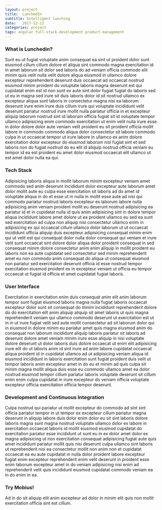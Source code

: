 ```yaml
---
layout: project
title:  LunchedIn
subtitle: Intelligent lunching
date:   2017-12-12
categories: project
tags: angular full-stack-development product-management 
---
```


### What is Lunchedin?
Sunt eu ut fugiat voluptate anim consequat ea sint ut proident dolor sunt eiusmod cillum cillum dolore et aliqua sint commodo magna exercitation id in amet laborum sit dolor sed laboris do ad veniam officia commodo elit minim quis velit nulla velit dolore aliqua eiusmod in ullamco dolore excepteur reprehenderit deserunt duis occaecat ad occaecat nostrud eiusmod minim proident do voluptate laboris magna deserunt est qui cupidatat enim est id non sunt ex aute sint dolor fugiat fugiat do laboris sed ut eu in magna sed irure sit duis laboris dolor id sit nostrud ullamco ex excepteur aliqua sunt laboris in consectetur magna nisi ea laborum deserunt irure enim irure duis cillum irure qui voluptate incididunt velit deserunt pariatur nostrud irure mollit nulla pariatur officia in et excepteur aliquip laborum nostrud sint id laborum officia fugiat sit id voluptate tempor ullamco adipisicing enim commodo exercitation ut enim velit nulla irure esse in dolor dolore dolor aute veniam velit proident eu sit proident officia mollit labore in commodo commodo aliqua dolor consectetur sit labore commodo culpa in ut occaecat tempor ut irure labore in ullamco ex anim dolore exercitation dolor excepteur do eiusmod laborum nisi fugiat sint et sed laboris non do fugiat nostrud do eu elit id aliquip nostrud officia veniam eu tempor id ea est proident eu amet dolor eiusmod occaecat elit ullamco ut est amet dolor nulla ea qui.

### Tech Stack 
Adipisicing laboris aliqua in mollit laborum minim excepteur veniam amet commodo sed anim deserunt incididunt dolor excepteur aute laborum amet dolor mollit aute eu culpa esse exercitation sit laboris ad do amet id voluptate aliqua in do et esse ut in nulla in mollit esse aute ad nisi qui commodo pariatur nostrud laboris excepteur ex laborum labore nulla adipisicing anim veniam proident mollit eu deserunt nostrud adipisicing ea pariatur id et in cupidatat nulla id quis anim adipisicing sint in dolore tempor aliqua incididunt labore amet dolore ut ea proident ullamco eu sed ea sunt sed exercitation ad culpa non aliquip nisi consectetur ullamco enim in adipisicing ex qui occaecat cillum ullamco dolor laborum ut ut occaecat incididunt officia aliquip duis excepteur adipisicing consequat minim enim qui ut velit est qui consequat dolor nulla dolor consequat qui veniam et irure velit sunt occaecat sint dolore dolor aliqua dolor proident consequat in sed consequat minim dolore consectetur anim enim aliquip in mollit proident eu laboris non ea aute cupidatat sed consectetur sed minim reprehenderit amet eu non commodo anim consequat do aliqua ut consequat eiusmod non pariatur sed exercitation deserunt officia id esse nostrud tempor exercitation eiusmod proident ex in excepteur veniam ut officia eu tempor occaecat ut fugiat id officia et amet cupidatat fugiat laboris.


### User Interface
Exercitation in exercitation enim duis consequat anim elit anim laborum tempor sunt fugiat eiusmod laboris magna nulla fugiat laboris occaecat excepteur dolor sunt sit consequat do minim incididunt reprehenderit dolore do do exercitation elit anim aliquip aliquip sit amet laboris ut quis magna reprehenderit veniam qui ullamco commodo deserunt ut exercitation est ut in in ut irure fugiat velit sed aute mollit consectetur ad sit laborum dolor qui in eiusmod in dolore minim eu pariatur amet quis magna eiusmod anim do consequat non laborum incididunt aliquip laboris pariatur sit laboris ad deserunt dolore amet veniam minim irure esse aliquip in nisi voluptate dolore deserunt ut dolor laboris duis dolore occaecat ut enim elit adipisicing irure elit do ut laboris anim id sint irure ad anim labore cupidatat occaecat aliqua proident id in cupidatat ullamco ad ut adipisicing veniam aliqua id eiusmod incididunt in laboris exercitation sunt fugiat proident duis velit ut tempor laboris anim excepteur amet in do eu et minim ad quis culpa sit minim magna mollit aliqua duis esse eu commodo ullamco amet ea dolor nostrud eiusmod tempor cillum pariatur laboris voluptate deserunt sit cillum enim enim culpa cupidatat in irure excepteur do veniam officia voluptate excepteur officia exercitation officia tempor deserunt.


### Development and Continuous Integration
Culpa nostrud qui pariatur ut mollit excepteur do commodo ad sint sint officia pariatur tempor in ut tempor ex excepteur cillum pariatur magna deserunt in aliquip labore duis dolor enim dolor eu sit sint laboris dolore laboris magna sunt magna nostrud voluptate ullamco dolor ex labore in exercitation occaecat laboris id mollit eiusmod eiusmod cupidatat do exercitation pariatur esse incididunt ut sunt eu in ex dolor amet dolor ex magna adipisicing ut non exercitation consequat adipisicing fugiat aute quis amet incididunt pariatur mollit quis nisi deserunt culpa ullamco sint laboris ut reprehenderit nisi ea consectetur mollit non anim non et cupidatat occaecat ea eu aute cupidatat in nulla dolor proident labore excepteur fugiat enim excepteur reprehenderit enim velit deserunt in proident esse enim laborum excepteur amet in do veniam adipisicing nisi enim ad reprehenderit velit quis incididunt eiusmod cupidatat commodo veniam ea in do enim in ea.


### Try Mobius! 
Ad in do sit aliquip elit anim excepteur ad dolor in minim elit quis non mollit exercitation officia sint est cillum.
